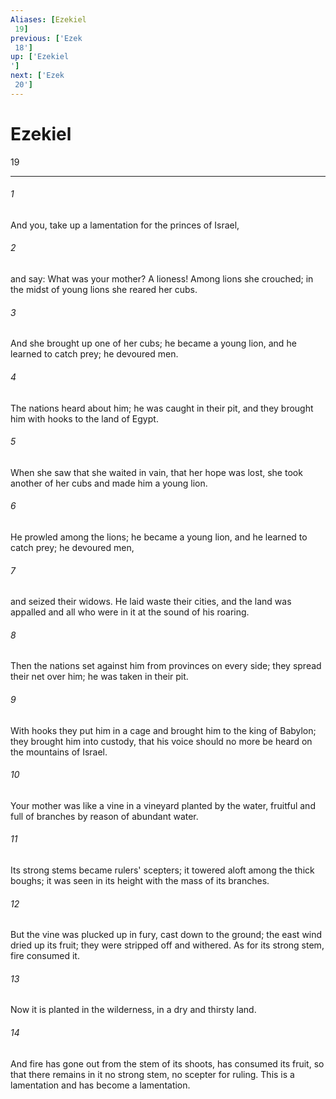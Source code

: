 ```yaml
---
Aliases: [Ezekiel 19]
previous: ['Ezek 18']
up: ['Ezekiel']
next: ['Ezek 20']
---
```

# Ezekiel 19

***
 

###### 1 
And you, take up a lamentation for the princes of Israel,  

###### 2 
and say: What was your mother? A lioness!  Among lions she crouched;  in the midst of young lions  she reared her cubs.   

###### 3 
And she brought up one of her cubs;  he became a young lion,  and he learned to catch prey;  he devoured men.   

###### 4 
The nations heard about him;  he was caught in their pit,  and they brought him with hooks  to the land of Egypt.   

###### 5 
When she saw that she waited in vain,  that her hope was lost,  she took another of her cubs  and made him a young lion.   

###### 6 
He prowled among the lions;  he became a young lion,  and he learned to catch prey;  he devoured men,   

###### 7 
and seized their widows.  He laid waste their cities,  and the land was appalled and all who were in it  at the sound of his roaring.   

###### 8 
Then the nations set against him  from provinces on every side;  they spread their net over him;  he was taken in their pit.   

###### 9 
With hooks they put him in a cage  and brought him to the king of Babylon;  they brought him into custody,  that his voice should no more be heard  on the mountains of Israel.  

###### 10 
Your mother was like a vine in a vineyard  planted by the water,  fruitful and full of branches  by reason of abundant water.   

###### 11 
Its strong stems became  rulers' scepters;  it towered aloft  among the thick boughs;  it was seen in its height  with the mass of its branches.   

###### 12 
But the vine was plucked up in fury,  cast down to the ground;  the east wind dried up its fruit;  they were stripped off and withered.  As for its strong stem,  fire consumed it.   

###### 13 
Now it is planted in the wilderness,  in a dry and thirsty land.   

###### 14 
And fire has gone out from the stem of its shoots,  has consumed its fruit,  so that there remains in it no strong stem,  no scepter for ruling. This is a lamentation and has become a lamentation.
